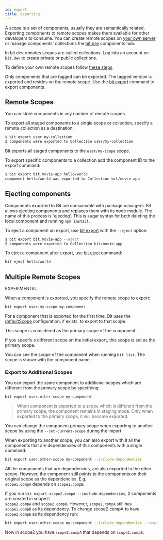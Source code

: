 ```yaml
---
id: export
title: Exporting
---
```


A scope is a set of components, usually they are semantically related. Exporting components to remote scopes makes them available for other developers to consume. You can create remote scopes on [your own server](/docs/bit-server) or manage components' collections the [bit.dev](https://bit.dev) components hub.  

In bit.dev remotes scopes are called collections. Log into an account on `bit.dev` to create private or public collections.  

To define your own remote scopes follow [these steps](/docs/bit-server#working-with-remote-scopes).  

Only components that are tagged can be exported. The tagged version is exported and resides on the remote scope. Use the [bit export](/docs/apis/cli-all#export) command to export components.

## Remote Scopes

You can store components in any number of remote scopes.  

To export all staged components to a single scope or collection, specify a remote collection as a destination:

```bash
$ bit export user.my-collection
2 components were exported to Collection user/my-collection
```

Bit exports all staged components to the `user/my-scope` scope.

To export specific components to a collection add the component ID to the export command:

```bash
$ bit export bit.movie-app hello/world
component hello/world was exported to Collection bit/movie-app
```

## Ejecting components

Components exported to Bit are consumable with package managers. Bit allows ejecting components and replaces them with its node module. The name of this process is 'ejecting'. This is sugar syntax for both deleting the local component and running `npm install`.

To eject a component on export, use [bit export](/docs/apis/cli-all#export) with the `--eject` option:

```bash
$ bit export bit.movie-app --eject
2 components were exported to Collection bit/movie-app
```

To eject a component after export, use [bit eject](/docs/apis/cli-all#eject) command:  

```bash
bit eject hello/world
```

## Multiple Remote Scopes

EXPERIMENTAL

When a component is exported, you specify the remote scope to export:  

```bash
bit export user.my-scope my-component
```

For a component that is exported for the first time, Bit uses the [defaultScope](/docs/conf-bit-json#defaultscope_) configuration, if exists, to export to that scope.  

This scope is considered as the primary scope of the component.  

If you specify a different scope on the initial export, this scope is set as the primary scope.  

You can see the scope of the component when running `bit list`. The scope is shown with the component name.  

### Export to Additional Scopes  

You can export the same component to additional scopes which are different from the primary scope by specifying:  

```bash
bit export user.other-scope my-component
```

> When component is exported to a scope which is different from the primary scope, the component remains in staging mode. Only when exported to the primary scope, it will become exported.  

You can change the component primary scope when exporting to another scope by using the `--set-current-scope` during the import.  

When exporting to another scope, you can also export with it all the components that are dependencies of this components with a single command:  

```bash
bit export user.other-scope my-component --include-dependencies
```

All the components that are dependencies, are also exported to the other scope. However, the component still points to the components on their original scope as the dependencies. E.g.  
`scope1.compA` depends on `scope1.compB`.  

If you run `bit export scope2.compA --include-dependencies`, 2 components are created in scope2:  
`scope2.compA` and `scope2.compB`. However, `scope2.compA` still has `scope1.compB` as its dependency. To change scope2.compA to have `scope2.compB` as its dependency run:  

```bash
bit export user.other-scope my-component --include-dependencies --rewire
```

Now in scope2 you have `scope2.compA` that depends on `scope2.compB`.  
